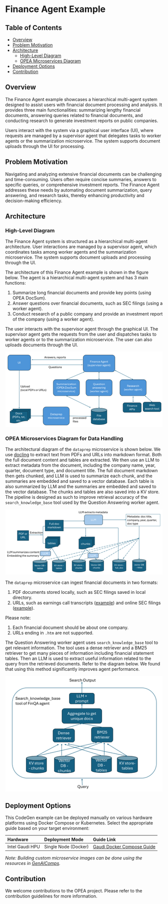 # Finance Agent Example 

## Table of Contents

- [Overview](#overview)
- [Problem Motivation](#problem-motivation)
- [Architecture](#architecture)
  - [High-Level Diagram](#high-level-diagram)
  - [OPEA Microservices Diagram](#opea-microservices-diagram)
- [Deployment Options](#deployment-options)
- [Contribution](#contribution)



## Overview

The Finance Agent example showcases a hierarchical multi-agent system designed to assist users with financial document processing and analysis. It provides three main functionalities: summarizing lengthy financial documents, answering queries related to financial documents, and conducting research to generate investment reports on public companies.

Users interact with the system via a graphical user interface (UI), where requests are managed by a supervisor agent that delegates tasks to worker agents or the summarization microservice. The system supports document uploads through the UI for processing.


## Problem Motivation
Navigating and analyzing extensive financial documents can be challenging and time-consuming. Users often require concise summaries, answers to specific queries, or comprehensive investment reports. The Finance Agent addresses these needs by automating document summarization, query answering, and research tasks, thereby enhancing productivity and decision-making efficiency.

## Architecture
### High-Level Diagram
The Finance Agent system is structured as a hierarchical multi-agent architecture. User interactions are managed by a supervisor agent, which coordinates tasks among worker agents and the summarization microservice. The system supports document uploads and processing through the UI.

The architecture of this Finance Agent example is shown in the figure below. The agent is a hierarchical multi-agent system and has 3 main functions:

1. Summarize long financial documents and provide key points (using OPEA DocSum).
2. Answer questions over financial documents, such as SEC filings (using a worker agent).
3. Conduct research of a public company and provide an investment report of the company (using a worker agent).

The user interacts with the supervisor agent through the graphical UI. The supervisor agent gets the requests from the user and dispatches tasks to worker agents or to the summarization microservice. The user can also uploads documents through the UI.

![Finance Agent Architecture](assets/finance_agent_arch.png)

### OPEA Microservices Diagram for Data Handling 
The architectural diagram of the `dataprep` microservice is shown below. We use [docling](https://github.com/docling-project/docling) to extract text from PDFs and URLs into markdown format. Both the full document content and tables are extracted. We then use an LLM to extract metadata from the document, including the company name, year, quarter, document type, and document title. The full document markdown then gets chunked, and LLM is used to summarize each chunk, and the summaries are embedded and saved to a vector database. Each table is also summarized by LLM and the summaries are embedded and saved to the vector database. The chunks and tables are also saved into a KV store. The pipeline is designed as such to improve retrieval accuracy of the `search_knowledge_base` tool used by the Question Answering worker agent.

![dataprep architecture](assets/fin_agent_dataprep.png)

The `dataprep` microservice can ingest financial documents in two formats:

1. PDF documents stored locally, such as SEC filings saved in local directory.
2. URLs, such as earnings call transcripts ([example](https://www.fool.com/earnings/call-transcripts/2025/03/06/costco-wholesale-cost-q2-2025-earnings-call-transc/)) and online SEC filings ([example](https://investors.3m.com/financials/sec-filings/content/0000066740-25-000006/0000066740-25-000006.pdf)).

Please note:

1. Each financial document should be about one company.
2. URLs ending in `.htm` are not supported.

The Question Answering worker agent uses `search_knowledge_base` tool to get relevant information. The tool uses a dense retriever and a BM25 retriever to get many pieces of information including financial statement tables. Then an LLM is used to extract useful information related to the query from the retrieved documents. Refer to the diagram below. We found that using this method significantly improves agent performance.

![finqa search tool arch](assets/finqa_tool.png)


## Deployment Options
This CodeGen example can be deployed manually on various hardware platforms using Docker Compose or Kubernetes. Select the appropriate guide based on your target environment:

| Hardware        | Deployment Mode      | Guide Link                                                               |
| :-------------- | :------------------- | :----------------------------------------------------------------------- |
| Intel Gaudi HPU | Single Node (Docker) | [Gaudi Docker Compose Guide](./docker_compose/intel/hpu/gaudi/README.md) |

_Note: Building custom microservice images can be done using the resources in [GenAIComps](https://github.com/opea-project/GenAIComps)._


## Contribution
We welcome contributions to the OPEA project. Please refer to the contribution guidelines for more information.

